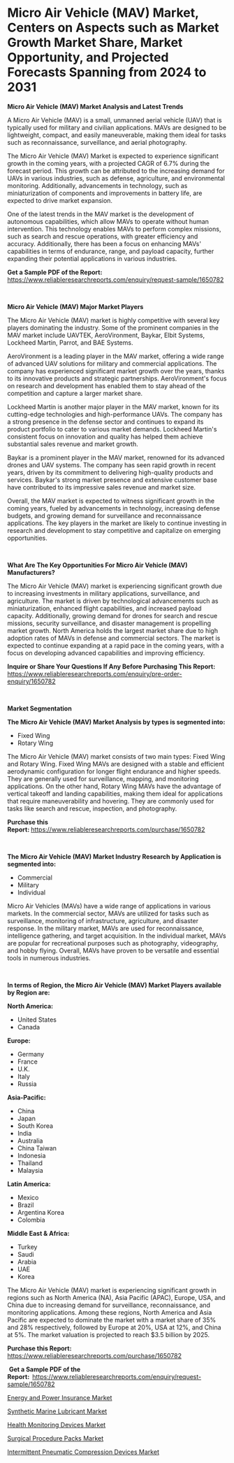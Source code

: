 <p><h1>Micro Air Vehicle (MAV) Market, Centers on Aspects such as Market Growth Market Share, Market Opportunity, and Projected Forecasts Spanning from 2024 to 2031</h1></p><p><strong>Micro Air Vehicle (MAV) Market Analysis and Latest Trends</strong></p>
<p><p>A Micro Air Vehicle (MAV) is a small, unmanned aerial vehicle (UAV) that is typically used for military and civilian applications. MAVs are designed to be lightweight, compact, and easily maneuverable, making them ideal for tasks such as reconnaissance, surveillance, and aerial photography.</p><p>The Micro Air Vehicle (MAV) Market is expected to experience significant growth in the coming years, with a projected CAGR of 6.7% during the forecast period. This growth can be attributed to the increasing demand for UAVs in various industries, such as defense, agriculture, and environmental monitoring. Additionally, advancements in technology, such as miniaturization of components and improvements in battery life, are expected to drive market expansion.</p><p>One of the latest trends in the MAV market is the development of autonomous capabilities, which allow MAVs to operate without human intervention. This technology enables MAVs to perform complex missions, such as search and rescue operations, with greater efficiency and accuracy. Additionally, there has been a focus on enhancing MAVs' capabilities in terms of endurance, range, and payload capacity, further expanding their potential applications in various industries.</p></p>
<p><strong>Get a Sample PDF of the Report:&nbsp;</strong> <a href="https://www.reliableresearchreports.com/enquiry/request-sample/1650782">https://www.reliableresearchreports.com/enquiry/request-sample/1650782</a></p>
<p>&nbsp;</p>
<p><strong>Micro Air Vehicle (MAV) Major Market Players</strong></p>
<p><p>The Micro Air Vehicle (MAV) market is highly competitive with several key players dominating the industry. Some of the prominent companies in the MAV market include UAVTEK, AeroVironment, Baykar, Elbit Systems, Lockheed Martin, Parrot, and BAE Systems.</p><p>AeroVironment is a leading player in the MAV market, offering a wide range of advanced UAV solutions for military and commercial applications. The company has experienced significant market growth over the years, thanks to its innovative products and strategic partnerships. AeroVironment's focus on research and development has enabled them to stay ahead of the competition and capture a larger market share.</p><p>Lockheed Martin is another major player in the MAV market, known for its cutting-edge technologies and high-performance UAVs. The company has a strong presence in the defense sector and continues to expand its product portfolio to cater to various market demands. Lockheed Martin's consistent focus on innovation and quality has helped them achieve substantial sales revenue and market growth.</p><p>Baykar is a prominent player in the MAV market, renowned for its advanced drones and UAV systems. The company has seen rapid growth in recent years, driven by its commitment to delivering high-quality products and services. Baykar's strong market presence and extensive customer base have contributed to its impressive sales revenue and market size.</p><p>Overall, the MAV market is expected to witness significant growth in the coming years, fueled by advancements in technology, increasing defense budgets, and growing demand for surveillance and reconnaissance applications. The key players in the market are likely to continue investing in research and development to stay competitive and capitalize on emerging opportunities.</p></p>
<p>&nbsp;</p>
<p><strong>What Are The Key Opportunities For Micro Air Vehicle (MAV) Manufacturers?</strong></p>
<p><p>The Micro Air Vehicle (MAV) market is experiencing significant growth due to increasing investments in military applications, surveillance, and agriculture. The market is driven by technological advancements such as miniaturization, enhanced flight capabilities, and increased payload capacity. Additionally, growing demand for drones for search and rescue missions, security surveillance, and disaster management is propelling market growth. North America holds the largest market share due to high adoption rates of MAVs in defense and commercial sectors. The market is expected to continue expanding at a rapid pace in the coming years, with a focus on developing advanced capabilities and improving efficiency.</p></p>
<p><strong>Inquire or Share Your Questions If Any Before Purchasing This Report:</strong> <a href="https://www.reliableresearchreports.com/enquiry/pre-order-enquiry/1650782">https://www.reliableresearchreports.com/enquiry/pre-order-enquiry/1650782</a></p>
<p>&nbsp;</p>
<p><strong>Market Segmentation</strong></p>
<p><strong>The Micro Air Vehicle (MAV) Market Analysis by types is segmented into:</strong></p>
<p><ul><li>Fixed Wing</li><li>Rotary Wing</li></ul></p>
<p><p>The Micro Air Vehicle (MAV) market consists of two main types: Fixed Wing and Rotary Wing. Fixed Wing MAVs are designed with a stable and efficient aerodynamic configuration for longer flight endurance and higher speeds. They are generally used for surveillance, mapping, and monitoring applications. On the other hand, Rotary Wing MAVs have the advantage of vertical takeoff and landing capabilities, making them ideal for applications that require maneuverability and hovering. They are commonly used for tasks like search and rescue, inspection, and photography.</p></p>
<p><strong>Purchase this Report:&nbsp;</strong><a href="https://www.reliableresearchreports.com/purchase/1650782">https://www.reliableresearchreports.com/purchase/1650782</a></p>
<p>&nbsp;</p>
<p><strong>The Micro Air Vehicle (MAV) Market Industry Research by Application is segmented into:</strong></p>
<p><ul><li>Commercial</li><li>Military</li><li>Individual</li></ul></p>
<p><p>Micro Air Vehicles (MAVs) have a wide range of applications in various markets. In the commercial sector, MAVs are utilized for tasks such as surveillance, monitoring of infrastructure, agriculture, and disaster response. In the military market, MAVs are used for reconnaissance, intelligence gathering, and target acquisition. In the individual market, MAVs are popular for recreational purposes such as photography, videography, and hobby flying. Overall, MAVs have proven to be versatile and essential tools in numerous industries.</p></p>
<p>&nbsp;</p>
<p><strong>In terms of Region, the Micro Air Vehicle (MAV) Market Players available by Region are:</strong></p>
<p>
    <p> <strong> North America: </strong>
        <ul>
            <li>United States</li>
            <li>Canada</li>
        </ul>
        </p> 
    <p> <strong> Europe: </strong>
        <ul>
            <li>Germany</li>
            <li>France</li>
            <li>U.K.</li>
            <li>Italy</li>
            <li>Russia</li>
        </ul>
        </p> 
    <p> <strong> Asia-Pacific: </strong>
        <ul>
            <li>China</li>
            <li>Japan</li>
            <li>South Korea</li>
            <li>India</li>
            <li>Australia</li>
            <li>China Taiwan</li>
            <li>Indonesia</li>
            <li>Thailand</li>
            <li>Malaysia</li>
        </ul>
        </p> 
    <p> <strong> Latin America: </strong>
        <ul>
            <li>Mexico</li>
            <li>Brazil</li>
            <li>Argentina Korea</li>
            <li>Colombia</li>
        </ul>
        </p> 
    <p> <strong> Middle East & Africa: </strong>
        <ul>
            <li>Turkey</li>
            <li>Saudi</li>
            <li>Arabia</li>
            <li>UAE</li>
            <li>Korea</li>
        </ul>
    </p>
    </p>
<p><p>The Micro Air Vehicle (MAV) market is experiencing significant growth in regions such as North America (NA), Asia Pacific (APAC), Europe, USA, and China due to increasing demand for surveillance, reconnaissance, and monitoring applications. Among these regions, North America and Asia Pacific are expected to dominate the market with a market share of 35% and 28% respectively, followed by Europe at 20%, USA at 12%, and China at 5%. The market valuation is projected to reach $3.5 billion by 2025.</p></p>
<p><strong>Purchase this Report: </strong><a href="https://www.reliableresearchreports.com/purchase/1650782">https://www.reliableresearchreports.com/purchase/1650782</a></p>
<p>&nbsp;<strong>Get a Sample PDF of the Report:&nbsp;&nbsp;</strong><a href="https://www.reliableresearchreports.com/enquiry/request-sample/1650782">https://www.reliableresearchreports.com/enquiry/request-sample/1650782</a></p>
<p><strong></strong></p>
<p><p><a href="https://github.com/juniordelafrance/Market-Research-Report-List-1/blob/main/energy-and-power-insurance-market.md">Energy and Power Insurance Market</a></p><p><a href="https://github.com/rahu1506/Market-Research-Report-List-2/blob/main/synthetic-marine-lubricant-market.md">Synthetic Marine Lubricant Market</a></p><p><a href="https://medium.com/@jamesromero59/health-monitoring-devices-market-the-key-to-successful-business-strategy-forecast-till-2031-740db03f1099">Health Monitoring Devices Market</a></p><p><a href="https://medium.com/@entelaloshi55/surgical-procedure-packs-market-competitive-analysis-market-trends-and-forecast-to-2031-735af9a7692c">Surgical Procedure Packs Market</a></p><p><a href="https://medium.com/@entelaloshi55/intermittent-pneumatic-compression-devices-market-trends-and-market-analysis-forecasted-for-period-c90b265bee81">Intermittent Pneumatic Compression Devices Market</a></p></p>
